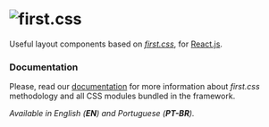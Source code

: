 ![first.css](http://i.imgur.com/a3Z523x.png "first.css")
=========

Useful layout components based on *[first.css](https://github.com/josantana/first)*, for [React.js](https://facebook.github.io/react/).

### Documentation

Please, read our [documentation](https://josantana.gitbooks.io/first/content/) for more information about *first.css* methodology and all CSS modules bundled in the framework.

*Available in English (__EN__) and Portuguese (__PT-BR__).*
